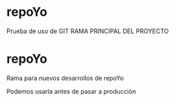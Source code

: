 # repoYo
Prueba de uso de GIT
RAMA PRINCIPAL DEL PROYECTO
# repoYo
Rama para nuevos desarrollos de repoYo

Podemos usarla antes de pasar a producción
